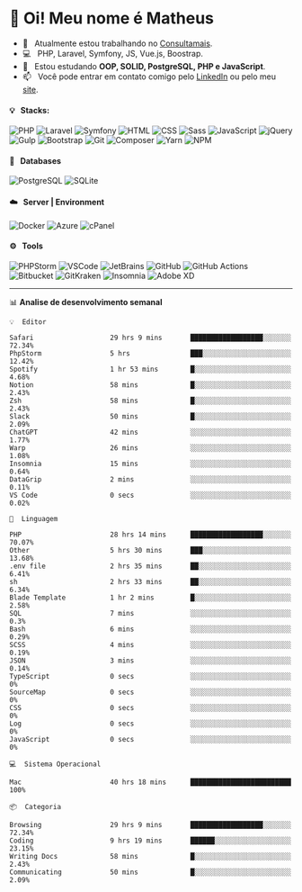 # 👋 Oi! Meu nome é Matheus

- 🔭 &nbsp; Atualmente estou trabalhando no [Consultamais](https://consultamais.com.br/).
- 💻 &nbsp; PHP, Laravel, Symfony, JS, Vue.js, Boostrap.
- 🌱 &nbsp; Estou estudando **OOP, SOLID, PostgreSQL, PHP e JavaScript**.
- 📫 &nbsp; Você pode entrar em contato comigo pelo [LinkedIn](https://www.linkedin.com/in/matheuscamargoxavier/) ou pelo meu [site](https://matheuscamargo.co).

#### 💡 &nbsp; Stacks:
![PHP](https://img.shields.io/badge/-PHP-777BB4?&logo=php&logoColor=FFFFFF)
![Laravel](https://img.shields.io/badge/-Laravel-FF2D20?&logo=laravel&logoColor=FFFFFF)
![Symfony](https://img.shields.io/badge/-Symfony-000000?&logo=symfony&logoColor=FFFFFF)
![HTML](https://img.shields.io/badge/-HTML-E34F26?&logo=html5&logoColor=FFFFFF)
![CSS](https://img.shields.io/badge/-CSS-1572B6?&logo=css3&logoColor=FFFFFF)
![Sass](https://img.shields.io/badge/-Sass-CC6699?&logo=sass&logoColor=FFFFFF)
![JavaScript](https://img.shields.io/badge/-JavaScript-F7DF1E?&logo=javascript&logoColor=FFFFFF)
![jQuery](https://img.shields.io/badge/-jQuery-0769AD?&logo=jquery&logoColor=FFFFFF)
![Gulp](https://img.shields.io/badge/-Gulp-CF4647?&logo=gulp&logoColor=FFFFFF)
![Bootstrap](https://img.shields.io/badge/-Bootstrap-7952B3?&logo=bootstrap&logoColor=FFFFFF)
![Git](https://img.shields.io/badge/-Git-F05032?&logo=git&logoColor=FFFFFF)
![Composer](https://img.shields.io/badge/-Composer-885630?&logo=composer&logoColor=FFFFFF)
![Yarn](https://img.shields.io/badge/-Yarn-2C8EBB?&logo=yarn&logoColor=FFFFFF)
![NPM](https://img.shields.io/badge/-npm-CB3837?&logo=npm&logoColor=FFFFFF)

#### 💾 &nbsp; Databases
![PostgreSQL](https://img.shields.io/badge/-PostgreSQL-336791?&logo=PostgreSQL&logoColor=FFFFFF)
![SQLite](https://img.shields.io/badge/-SQLite-003B57?&logo=SQLite&logoColor=FFFFFF)

#### ☁️ &nbsp; Server | Environment
![Docker](https://img.shields.io/badge/-Docker-2496ED?&logo=docker&logoColor=FFFFFF)
![Azure](https://img.shields.io/badge/-Azure-0089D6?&logo=microsoft%20azure&logoColor=FFFFFF)
![cPanel](https://img.shields.io/badge/-cPanel-FF6C2C?&logo=cpanel&logoColor=FFFFFF)

#### ⚙️ &nbsp; Tools
![PHPStorm](https://img.shields.io/badge/-PHPStorm-000000?&logo=PHPStorm&logoColor=FFFFFF)
![VSCode](https://img.shields.io/badge/-VSCode-007ACC?&logo=Visual%20Studio%20Code&logoColor=FFFFFF) 
![JetBrains](https://img.shields.io/badge/-JetBrains-000000?&logo=jetbrains&logoColor=FFFFFF) 
![GitHub](https://img.shields.io/badge/-GitHub-181717?&logo=github&logoColor=FFFFFF) 
![GitHub Actions](https://img.shields.io/badge/-GitHub%20Actions-181717?&logo=GitHub%20Actions&logoColor=FFFFFF) 
![Bitbucket](https://img.shields.io/badge/-Bitbucket-0052CC?&logo=bitbucket&logoColor=FFFFFF)
![GitKraken](https://img.shields.io/badge/-GitKraken-179287?&logo=GitKraken&logoColor=FFFFFF)
![Insomnia](https://img.shields.io/badge/-Insomnia-5849BE?&logo=Insomnia&logoColor=FFFFFF)
![Adobe XD](https://img.shields.io/badge/-Adobe%20XD-FF61F6?&logo=adobe%20xd&logoColor=FFFFFF) 
_______

📊  **Analise de desenvolvimento semanal**
```text
💡  Editor

Safari                   29 hrs 9 mins       ██████████████████░░░░░░░     72.34%
PhpStorm                 5 hrs               ███░░░░░░░░░░░░░░░░░░░░░░     12.42%
Spotify                  1 hr 53 mins        █░░░░░░░░░░░░░░░░░░░░░░░░      4.68%
Notion                   58 mins             █░░░░░░░░░░░░░░░░░░░░░░░░      2.43%
Zsh                      58 mins             █░░░░░░░░░░░░░░░░░░░░░░░░      2.43%
Slack                    50 mins             █░░░░░░░░░░░░░░░░░░░░░░░░      2.09%
ChatGPT                  42 mins             ░░░░░░░░░░░░░░░░░░░░░░░░░      1.77%
Warp                     26 mins             ░░░░░░░░░░░░░░░░░░░░░░░░░      1.08%
Insomnia                 15 mins             ░░░░░░░░░░░░░░░░░░░░░░░░░      0.64%
DataGrip                 2 mins              ░░░░░░░░░░░░░░░░░░░░░░░░░      0.11%
VS Code                  0 secs              ░░░░░░░░░░░░░░░░░░░░░░░░░      0.02%
```
```text
💬  Linguagem

PHP                      28 hrs 14 mins      ██████████████████░░░░░░░     70.07%
Other                    5 hrs 30 mins       ███░░░░░░░░░░░░░░░░░░░░░░     13.68%
.env file                2 hrs 35 mins       ██░░░░░░░░░░░░░░░░░░░░░░░      6.41%
sh                       2 hrs 33 mins       ██░░░░░░░░░░░░░░░░░░░░░░░      6.34%
Blade Template           1 hr 2 mins         █░░░░░░░░░░░░░░░░░░░░░░░░      2.58%
SQL                      7 mins              ░░░░░░░░░░░░░░░░░░░░░░░░░       0.3%
Bash                     6 mins              ░░░░░░░░░░░░░░░░░░░░░░░░░      0.29%
SCSS                     4 mins              ░░░░░░░░░░░░░░░░░░░░░░░░░      0.19%
JSON                     3 mins              ░░░░░░░░░░░░░░░░░░░░░░░░░      0.14%
TypeScript               0 secs              ░░░░░░░░░░░░░░░░░░░░░░░░░         0%
SourceMap                0 secs              ░░░░░░░░░░░░░░░░░░░░░░░░░         0%
CSS                      0 secs              ░░░░░░░░░░░░░░░░░░░░░░░░░         0%
Log                      0 secs              ░░░░░░░░░░░░░░░░░░░░░░░░░         0%
JavaScript               0 secs              ░░░░░░░░░░░░░░░░░░░░░░░░░         0%
```
```text
💻  Sistema Operacional

Mac                      40 hrs 18 mins      █████████████████████████       100%
```
```text
📦  Categoria

Browsing                 29 hrs 9 mins       ██████████████████░░░░░░░     72.34%
Coding                   9 hrs 19 mins       ██████░░░░░░░░░░░░░░░░░░░     23.15%
Writing Docs             58 mins             █░░░░░░░░░░░░░░░░░░░░░░░░      2.43%
Communicating            50 mins             █░░░░░░░░░░░░░░░░░░░░░░░░      2.09%
```
